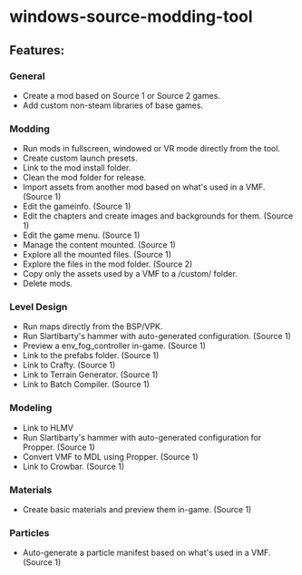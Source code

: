 # windows-source-modding-tool

## Features:

### General
* Create a mod based on Source 1 or Source 2 games.
* Add custom non-steam libraries of base games.

### Modding
* Run mods in fullscreen, windowed or VR mode directly from the tool.
* Create custom launch presets.
* Link to the mod install folder.
* Clean the mod folder for release.
* Import assets from another mod based on what's used in a VMF. (Source 1)
* Edit the gameinfo. (Source 1)
* Edit the chapters and create images and backgrounds for them. (Source 1)
* Edit the game menu. (Source 1)
* Manage the content mounted. (Source 1)
* Explore all the mounted files. (Source 1)
* Explore the files in the mod folder. (Source 2)
* Copy only the assets used by a VMF to a /custom/ folder.
* Delete mods.

### Level Design
* Run maps directly from the BSP/VPK.
* Run Slartibarty's hammer with auto-generated configuration. (Source 1)
* Preview a env_fog_controller in-game. (Source 1)
* Link to the prefabs folder. (Source 1)
* Link to Crafty. (Source 1)
* Link to Terrain Generator. (Source 1)
* Link to Batch Compiler. (Source 1)

### Modeling
* Link to HLMV
* Run Slartibarty's hammer with auto-generated configuration for Propper. (Source 1)
* Convert VMF to MDL using Propper. (Source 1)
* Link to Crowbar. (Source 1)

### Materials
* Create basic materials and preview them in-game. (Source 1)

### Particles
* Auto-generate a particle manifest based on what's used in a VMF. (Source 1)
